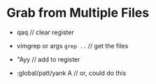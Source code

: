 # Grab from Multiple Files

- qaq                       // clear register
- vimgrep or args `grep ..` // get the files
- "Ayy                      // add to register

- :global/patt/yank A       // or, could do this



